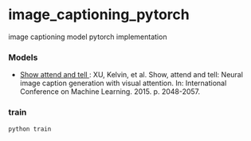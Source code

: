 
# image_captioning_pytorch
image captioning model pytorch implementation 

### Models
- [Show attend and tell ](http://proceedings.mlr.press/v37/xuc15.pdf) : XU, Kelvin, et al. Show, attend and tell: Neural image caption generation with visual attention. In: International Conference on Machine Learning. 2015. p. 2048-2057.

### train 
 
```sh
python train 
```
